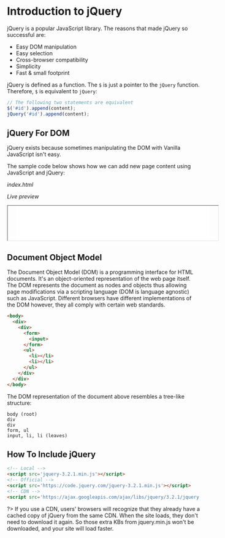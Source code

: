 # Introduction to jQuery

jQuery is a popular JavaScript library. The reasons that made jQuery so 
successful are:

- Easy DOM manipulation
- Easy selection
- Cross-browser compatibility
- Simplicity
- Fast & small footprint

jQuery is defined as a function. The `$` is just a pointer to the `jQuery` 
function. Therefore, `$` is equivalent to `jQuery`:

```javascript
// The following two statements are equivalent
$('#id').append(content);
jQuery('#id').append(content);
```
## jQuery For DOM

jQuery exists because sometimes manipulating the DOM with Vanilla JavaScript 
isn't easy. 

The sample code below shows how we can add new page content using JavaScript and 
jQuery:

*index.html*

[](_demos/basic-jquery/1.html ':include :type=code html')

*Live preview*

<iframe style="width:100%;height:90px;padding:0 1.4rem;margin:0;" src="_demos/basic-jquery/1.html"></iframe>

## Document Object Model

The Document Object Model (DOM) is a programming interface for HTML documents. 
It's an object-oriented representation of the web page itself. The DOM 
represents the document as nodes and objects thus allowing page modifications 
via a scripting language (DOM is language agnostic) such as JavaScript. 
Different browsers have different implementations of the DOM however, they all 
comply with certain web standards.

```html
<body>
  <div>
    <div>
      <form>
        <input>
      </form>
      <ul>
        <li></li>
        <li></li>
      </ul>
    </div>
  </div>
</body>
```

The DOM representation of the document above resembles a tree-like structure:

```text
body (root)
div
div
form, ul
input, li, li (leaves)
```

## How To Include jQuery

```html
<!-- Local -->
<script src='jquery-3.2.1.min.js'></script>
<!-- Official -->
<script src='https://code.jquery.com/jquery-3.2.1.min.js'></script>
<!-- CDN -->
<script src='https://ajax.googleapis.com/ajax/libs/jquery/3.2.1/jquery.min.js'></script>
```

?> If you use a CDN, users' browsers will recognize that they already have a 
cached copy of jQuery from the same CDN. When the site loads, they don't need to 
download it again. So those extra KBs from jquery.min.js won't be downloaded, 
and your site will load faster.
